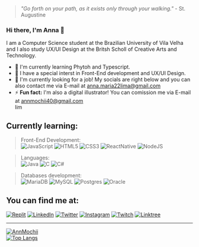 > *"Go forth on your path, as it exists only through your walking."* - St. Augustine

### Hi there, I'm Anna 👋  

I am a Computer Science student at the Brazilian University of Vila Velha and I also study UX/UI Design at the Britsh Scholl of Creative Arts and Technology.   

- 🌱 I'm currently learning Phytoh and Typescript.  
- 🍅 I have a special interst in Front-End development and UX/UI Design.  
- 🔭 I'm currently looking for a job! My socials are right below and you can also contact me via E-mail at anna.maria22lima@gmail.com
- ⚡ **Fun fact:** I'm also a digital illustrator! You can comission me via E-mail at annmochii40@gmail.com  
lim
## Currently learning:

> Front-End Development:  
  ![JavaScript](https://img.shields.io/badge/javascript-%23323330.svg?style=for-the-badge&logo=javascript&logoColor=%23F7DF1E)
  ![HTML5](https://img.shields.io/badge/html5-%23E34F26.svg?style=for-the-badge&logo=html5&logoColor=white)
  ![CSS3](https://img.shields.io/badge/css3-%231572B6.svg?style=for-the-badge&logo=css3&logoColor=white)
  ![ReactNative](https://img.shields.io/badge/React_Native-20232A?style=for-the-badge&logo=react&logoColor=61DAFB)
  ![NodeJS](https://img.shields.io/badge/Node.js-43853D?style=for-the-badge&logo=node.js&logoColor=white)
  
> Languages:  
  ![Java](https://img.shields.io/badge/java-%23ED8B00.svg?style=for-the-badge&logo=java&logoColor=white)
  ![C](https://img.shields.io/badge/c-%2300599C.svg?style=for-the-badge&logo=c&logoColor=white)
  ![C#](https://img.shields.io/badge/C%23-239120?style=for-the-badge&logo=c-sharp&logoColor=white)

> Databases development:  
  ![MariaDB](https://img.shields.io/badge/MariaDB-003545?style=for-the-badge&logo=mariadb&logoColor=white)
  ![MySQL](https://img.shields.io/badge/mysql-%2300f.svg?style=for-the-badge&logo=mysql&logoColor=white)
  ![Postgres](https://img.shields.io/badge/postgres-%23316192.svg?style=for-the-badge&logo=postgresql&logoColor=white)
  ![Oracle](https://img.shields.io/badge/Oracle-F80000?style=for-the-badge&logo=oracle&logoColor=white)  

## You can find me at:  

[![Replit](https://img.shields.io/badge/Replit-DD1200?style=for-the-badge&logo=Replit&logoColor=white)](https://replit.com/@AnnMochii)
[![LinkedIn](https://img.shields.io/badge/linkedin-%230077B5.svg?style=for-the-badge&logo=linkedin&logoColor=white)](https://www.linkedin.com/in/anna-maria-da-silva-816a9b239/)
[![Twitter](https://img.shields.io/badge/Twitter-%231DA1F2.svg?style=for-the-badge&logo=Twitter&logoColor=white)](https://twitter.com/annmochii)
[![Instagram](https://img.shields.io/badge/Instagram-%23E4405F.svg?style=for-the-badge&logo=Instagram&logoColor=white)](https://www.instagram.com/annmochii/)
[![Twitch](https://img.shields.io/badge/Twitch-%239146FF.svg?style=for-the-badge&logo=Twitch&logoColor=white)](https://www.twitch.tv/annmochii?tt_content=embed_visit_channel&tt_medium=embed)
[![Linktree](https://img.shields.io/badge/linktree-1de9b6?style=for-the-badge&logo=linktree&logoColor=white)](https://linktr.ee/annmochii)


---

[![AnnMochii](https://github-readme-stats.vercel.app/api?username=Annmochii&theme=dracula&show_icons=true&count_private=true)](https://github.com/anuraghazra/github-readme-stats)  
[![Top Langs](https://github-readme-stats.vercel.app/api/top-langs/?username=Annmochii&theme=dracula&show_icons=true&count_private=true&layout=compact)](https://github.com/anuraghazra/github-readme-stats)  
